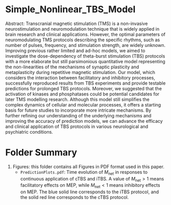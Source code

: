 # Simple_Nonlinear_TBS_Model
Abstract: Transcranial magnetic stimulation (TMS) is a non-invasive neurostimulation and neuromodulation technique that is widely applied in brain research and clinical applications. However, the optimal parameters of neuromodulating TMS protocols describing the specific rhythms, such as number of pulses, frequency, and stimulation strength, are widely unknown. Improving previous rather limited and ad-hoc models, we aimed to investigate the dose-dependency of theta-burst stimulation (TBS) protocols with a more elaborate but still parsimonious quantitative model representing the non-linearities of the mechanisms of synaptic plasticity and metaplasticity during repetitive magnetic stimulation. Our model, which considers the interaction between facilitatory and inhibitory processes, successfully reproduced results from TBS experiments and provide testable predictions for prolonged TBS protocols. Moreover, we suggested that the activation of kinases and phosphatases could be potential candidates for later TMS modelling research. Although this model still simplifies the complex dynamics of cellular and molecular processes, it offers a starting basis for future studies to incorporate more intricate mechanisms. By further refining our understanding of the underlying mechanisms and improving the accuracy of prediction models, we can advance the efficacy and clinical application of TBS protocols in various neurological and psychiatric conditions.
# Folder Summary
1. Figures: this folder contains all Figures in PDF format used in this paper.
   * `PredictionPlots.pdf`: Time evolution of $M_\textrm{net}$ in responses to continuous application of cTBS and iTBS. A value of $M_\textrm{net} > 1$ means facilitatory effects on MEP, while $M_\textrm{net} < 1$ means inhibitory effects on MEP. The blue solid line corresponds to the iTBS protocol, and the solid red line corresponds to the cTBS protocol.
